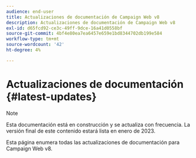 ```yaml
---
audience: end-user
title: Actualizaciones de documentación de Campaign Web v8
description: Actualizaciones de documentación de Campaign Web v8
exl-id: d65fcd92-ce3c-49ff-9dce-16a41d0558bf
source-git-commit: 4bf4e80ea7ea6457e659e1bd8344702db199e584
workflow-type: tm+mt
source-wordcount: '42'
ht-degree: 4%

---
```


# Actualizaciones de documentación {#latest-updates}

>[!NOTE]
>
>Esta documentación está en construcción y se actualiza con frecuencia. La versión final de este contenido estará lista en enero de 2023.

Esta página enumera todas las actualizaciones de documentación para Campaign Web v8.
